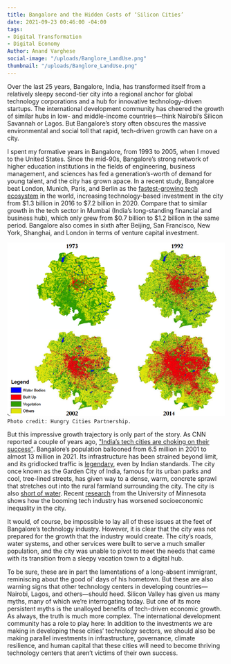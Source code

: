 ```yaml
---
title: Bangalore and the Hidden Costs of ‘Silicon Cities’
date: 2021-09-23 00:46:00 -04:00
tags:
- Digital Transformation
- Digital Economy
Author: Anand Varghese
social-image: "/uploads/Banglore_LandUse.png"
thumbnail: "/uploads/Banglore_LandUse.png"
---
```


Over the last 25 years, Bangalore, India, has transformed itself from a relatively sleepy second-tier city into a regional anchor for global technology corporations and a hub for innovative technology-driven startups. The international development community has cheered the growth of similar hubs in low- and middle-income countries—think Nairobi’s Silicon Savannah or Lagos. But Bangalore’s story often obscures the massive environmental and social toll that rapid, tech-driven growth can have on a city.

<!--more-->

I spent my formative years in Bangalore, from 1993 to 2005, when I moved to the United States. Since the mid-90s, Bangalore’s strong network of higher education institutions in the fields of engineering, business management, and sciences has fed a generation’s-worth of demand for young talent, and the city has grown apace. In a recent study, Bangalore beat London, Munich, Paris, and Berlin as the [fastest-growing tech ecosystem](https://timesofindia.indiatimes.com/business/india-business/bengaluru-worlds-fastest-growing-tech-hub-london-second-report/articleshow/80262770.cms) in the world, increasing technology-based investment in the city from $1.3 billion in 2016 to $7.2 billion in 2020. Compare that to similar growth in the tech sector in Mumbai (India’s long-standing financial and business hub), which only grew from $0.7 billion to $1.2 billion in the same period. Bangalore also comes in sixth after Beijing, San Francisco, New York, Shanghai, and London in terms of venture capital investment.

![Banglore_LandUse.png](/uploads/Banglore_LandUse.png)`Photo credit: Hungry Cities Partnership.`

But this impressive growth trajectory is only part of the story. As CNN reported a couple of years ago, ["India’s tech cities are choking on their success"](https://www.cnn.com/2019/12/03/tech/india-pollution-crisis-tech-cities/index.html). Bangalore’s population ballooned from 6.5 million in 2001 to almost 13 million in 2021. Its infrastructure has been strained beyond limit, and its gridlocked traffic is [legendary](https://metrosaga.com/memes-bangalore-traffic/), even by Indian standards. The city once known as the Garden City of India, famous for its urban parks and cool, tree-lined streets, has given way to a dense, warm, concrete sprawl that stretches out into the rural farmland surrounding the city. The city is also [short of water](https://www.livemint.com/news/india/bengaluru-water-crisis-more-work-less-water-in-india-s-silicon-valley-1559718058529.html). Recent [research](https://cla.umn.edu/global-studies/story/climate-and-social-justice-results-it-revolution-bangalore) from the University of Minnesota shows how the booming tech industry has worsened socioeconomic inequality in the city.

It would, of course, be impossible to lay all of these issues at the feet of Bangalore’s technology industry. However, it is clear that the city was not prepared for the growth that the industry would create. The city’s roads, water systems, and other services were built to serve a much smaller population, and the city was unable to pivot to meet the needs that came with its transition from a sleepy vacation town to a digital hub.

To be sure, these are in part the lamentations of a long-absent immigrant, reminiscing about the good ol' days of his hometown. But these are also warning signs that other technology centers in developing countries—Nairobi, Lagos, and others—should heed. Silicon Valley has given us many myths, many of which we’re interrogating today. But one of its more persistent myths is the unalloyed benefits of tech-driven economic growth. As always, the truth is much more complex. The international development community has a role to play here: In addition to the investments we are making in developing these cities’ technology sectors, we should also be making parallel investments in infrastructure, governance, climate resilience, and human capital that these cities will need to become thriving technology centers that aren’t victims of their own success.
